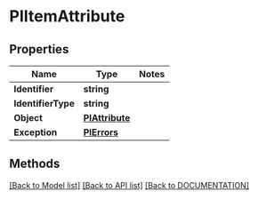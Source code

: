 # PIItemAttribute

## Properties
Name | Type | Notes
------------ | ------------- | -------------
**Identifier** | **string**
**IdentifierType** | **string**
**Object** | **[**PIAttribute**](../Model/PIAttribute.md)**
**Exception** | **[**PIErrors**](../Model/PIErrors.md)**

## Methods
[[Back to Model list]](../../DOCUMENTATION.md#documentation-for-models) [[Back to API list]](../../DOCUMENTATION.md#documentation-for-api-endpoints) [[Back to DOCUMENTATION]](../../DOCUMENTATION.md)
